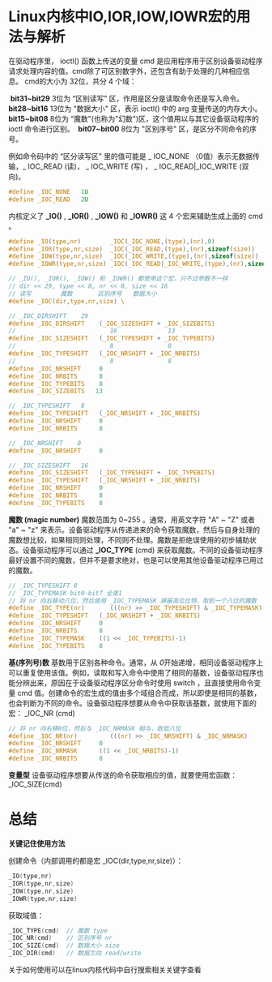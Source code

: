 # Linux内核中IO,IOR,IOW,IOWR宏的用法与解析

在驱动程序里， ioctl() 函数上传送的变量 cmd 是应用程序用于区别设备驱动程序请求处理内容的值。cmd除了可区别数字外，还包含有助于处理的几种相应信息。 cmd的大小为 32位，共分 4 个域：

​	**bit31~bit29** 3位为 “区别读写” 区，作用是区分是读取命令还是写入命令。
​	**bit28~bit16** 13位为 "数据大小" 区，表示 ioctl() 中的 arg 变量传送的内存大小。
​	**bit15~bit08**  8位为 “魔数"(也称为"幻数")区，这个值用以与其它设备驱动程序的 ioctl 命令进行区别。
​	**bit07~bit00**  8位为 "区别序号" 区，是区分不同命令的序号。

例如命令码中的 “区分读写区” 里的值可能是 _ IOC_NONE （0值）表示无数据传输，_ IOC_READ (读)， _ IOC_WRITE (写) ， _ IOC_READ|_IOC_WRITE (双向)。

```c
#define _IOC_NONE   1U                                                                                                             
#define _IOC_READ   2U                                                                                                             #define _IOC_WRITE  4U  
```

内核定义了 **_IO()** , **_IOR()** , **_IOW()** 和 **_IOWR()** 这 4 个宏来辅助生成上面的 cmd 。

```c
#define _IO(type,nr)        _IOC(_IOC_NONE,(type),(nr),0)
#define _IOR(type,nr,size)  _IOC(_IOC_READ,(type),(nr),sizeof(size))
#define _IOW(type,nr,size)  _IOC(_IOC_WRITE,(type),(nr),sizeof(size))
#define _IOWR(type,nr,size) _IOC(_IOC_READ|_IOC_WRITE,(type),(nr),sizeof(size))

// _IO(), _IOR(), _IOW() 和 _IOWR() 都使用这个宏，只不过参数不一样
// dir << 29, type << 8, nr << 0, size << 16
// 读写		 魔数		  区别序号	 数据大小
#define _IOC(dir,type,nr,size) \                                                                                                           (((dir)  << _IOC_DIRSHIFT) | \                                                                                                     ((type) << _IOC_TYPESHIFT) | \                                                                                                     ((nr)   << _IOC_NRSHIFT) | \                                                                                                       ((size) << _IOC_SIZESHIFT))

// _IOC_DIRSHIFT    29
#define _IOC_DIRSHIFT    (_IOC_SIZESHIFT + _IOC_SIZEBITS) 
//							16				13
#define _IOC_SIZESHIFT   (_IOC_TYPESHIFT + _IOC_TYPEBITS)
//							8				8
#define _IOC_TYPESHIFT   (_IOC_NRSHIFT + _IOC_NRBITS)
//							0				8
#define _IOC_NRSHIFT     0
#define _IOC_NRBITS      8
#define _IOC_TYPEBITS    8
#define _IOC_SIZEBITS   13

// _IOC_TYPESHIFT   8
#define _IOC_TYPESHIFT   (_IOC_NRSHIFT + _IOC_NRBITS)
#define _IOC_NRSHIFT     0
#define _IOC_NRBITS      8

// _IOC_NRSHIFT    0
#define _IOC_NRSHIFT     0

// _IOC_SIZESHIFT	16
#define _IOC_SIZESHIFT   (_IOC_TYPESHIFT + _IOC_TYPEBITS) 
#define _IOC_TYPESHIFT   (_IOC_NRSHIFT + _IOC_NRBITS)
#define _IOC_NRSHIFT     0
#define _IOC_NRBITS      8
#define _IOC_TYPEBITS    8

```





**魔数 (magic number)**
      魔数范围为 0~255 。通常，用英文字符 "A" ~ "Z" 或者 "a" ~ "z" 来表示。设备驱动程序从传递进来的命令获取魔数，然后与自身处理的魔数想比较，如果相同则处理，不同则不处理。魔数是拒绝误使用的初步辅助状态。设备驱动程序可以通过 **_IOC_TYPE** (cmd) 来获取魔数。不同的设备驱动程序最好设置不同的魔数，但并不是要求绝对，也是可以使用其他设备驱动程序已用过的魔数。

```c
// _IOC_TYPESHIFT 8
// _IOC_TYPEMASK bit0-bit7 全是1
// 将 nr 向右移动八位，然后使用 _IOC_TYPEMASK 屏蔽高位比特，取到一个八位的魔数
#define _IOC_TYPE(nr)       (((nr) >> _IOC_TYPESHIFT) & _IOC_TYPEMASK)
#define _IOC_TYPESHIFT   (_IOC_NRSHIFT + _IOC_NRBITS)
#define _IOC_NRSHIFT     0
#define _IOC_NRBITS      8
#define _IOC_TYPEMASK    ((1 << _IOC_TYPEBITS)-1)
#define _IOC_TYPEBITS    8
```



**基(序列号)数**
      基数用于区别各种命令。通常，从 *0*开始递增，相同设备驱动程序上可以重复使用该值。例如，读取和写入命令中使用了相同的基数，设备驱动程序也能分辨出来，原因在于设备驱动程序区分命令时使用 switch ，且直接使用命令变量 cmd 值。创建命令的宏生成的值由多个域组合而成，所以即使是相同的基数，也会判断为不同的命令。设备驱动程序想要从命令中获取该基数，就使用下面的宏：
_IOC_NR (cmd)

```c
// 将 nr 向右移0位，然后与 _IOC_NRMASK 相与，取低八位
#define _IOC_NR(nr)         (((nr) >> _IOC_NRSHIFT) & _IOC_NRMASK)
#define _IOC_NRSHIFT     0
#define _IOC_NRMASK      ((1 << _IOC_NRBITS)-1)
#define _IOC_NRBITS      8
```



**变量型**
设备驱动程序想要从传送的命令获取相应的值，就要使用宏函数：   _IOC_SIZE(cmd)





# 总结

**关键记住使用方法**

创建命令（内部调用的都是宏 _IOC(dir,type,nr,size)）：

```c
_IO(type,nr)
_IOR(type,nr,size)
_IOW(type,nr,size)
_IOWR(type,nr,size)
```

获取域值：

```c
_IOC_TYPE(cmd)  // 魔数 type
_IOC_NR(cmd)    // 区别序号 nr
_IOC_SIZE(cmd)  // 数据大小 size
_IOC_DIR(cmd)   // 数据方向 read/write
```



关于如何使用可以在linux内核代码中自行搜索相关关键字查看